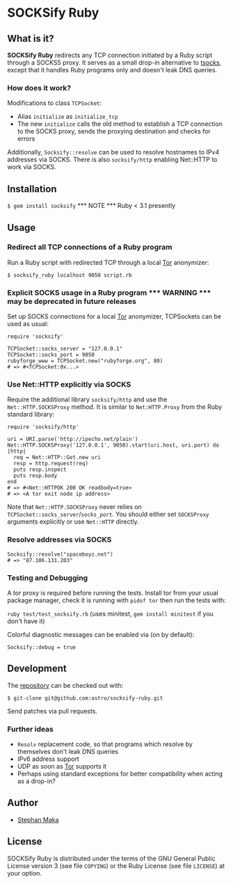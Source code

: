 SOCKSify Ruby
=============

What is it?
-----------

**SOCKSify Ruby** redirects any TCP connection initiated by a Ruby script through a SOCKS5 proxy. It serves as a small drop-in alternative to [tsocks](http://tsocks.sourceforge.net/), except that it handles Ruby programs only and doesn't leak DNS queries.

### How does it work?

Modifications to class `TCPSocket`:

*   Alias `initialize` as `initialize_tcp`
*   The new `initialize` calls the old method to establish a TCP connection to the SOCKS proxy, sends the proxying destination and checks for errors

Additionally, `Socksify::resolve` can be used to resolve hostnames to IPv4 addresses via SOCKS. There is also `socksify/http` enabling Net::HTTP to work via SOCKS.

Installation
------------

`$ gem install socksify` *** NOTE *** Ruby < 3.1 presently

Usage
-----

### Redirect all TCP connections of a Ruby program

Run a Ruby script with redirected TCP through a local [Tor](https://www.torproject.org/) anonymizer:

`$ socksify_ruby localhost 9050 script.rb`

### Explicit SOCKS usage in a Ruby program *** WARNING *** may be deprecated in future releases

Set up SOCKS connections for a local [Tor](https://www.torproject.org/) anonymizer, TCPSockets can be used as usual:

```
require 'socksify'

TCPSocket::socks_server = "127.0.0.1"
TCPSocket::socks_port = 9050
rubyforge_www = TCPSocket.new("rubyforge.org", 80)
# => #<TCPSocket:0x...>
```

### Use Net::HTTP explicitly via SOCKS

Require the additional library `socksify/http` and use the `Net::HTTP.SOCKSProxy` method. It is similar to `Net:HTTP.Proxy` from the Ruby standard library:
```
require 'socksify/http'

uri = URI.parse('http://ipecho.net/plain')
Net::HTTP.SOCKSProxy('127.0.0.1', 9050).start(uri.host, uri.port) do |http|
  req = Net::HTTP::Get.new uri
  resp = http.request(req)
  puts resp.inspect
  puts resp.body
end
# => #<Net::HTTPOK 200 OK readbody=true>
# => <A tor exit node ip address>
```
Note that `Net::HTTP.SOCKSProxy` never relies on `TCPSocket::socks_server`/`socks_port`. You should either set `SOCKSProxy` arguments explicitly or use `Net::HTTP` directly.

### Resolve addresses via SOCKS
```
Socksify::resolve("spaceboyz.net")
# => "87.106.131.203"
```
### Testing and Debugging

A tor proxy is required before running the tests. Install tor from your usual package manager, check it is running with `pidof tor` then run the tests with:

`ruby test/test_socksify.rb` (uses minitest, `gem install minitest` if you don't have it)

Colorful diagnostic messages can be enabled via (on by default):

`Socksify::debug = true`

Development
-----------

The [repository](https://github.com/astro/socksify-ruby/) can be checked out with:

`$ git-clone git@github.com:astro/socksify-ruby.git`

Send patches via pull requests.

### Further ideas

*   `Resolv` replacement code, so that programs which resolve by themselves don't leak DNS queries
*   IPv6 address support
*   UDP as soon as [Tor](https://www.torproject.org/) supports it
*   Perhaps using standard exceptions for better compatibility when acting as a drop-in?

Author
------

*   [Stephan Maka](mailto:stephan@spaceboyz.net)

License
-------

SOCKSify Ruby is distributed under the terms of the GNU General Public License version 3 (see file `COPYING`) or the Ruby License (see file `LICENSE`) at your option.